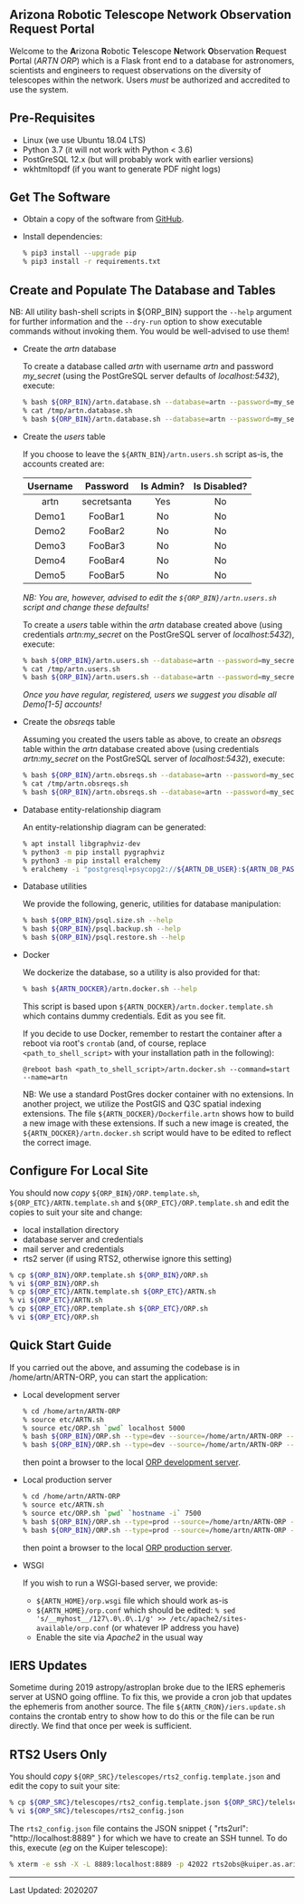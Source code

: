 Arizona Robotic Telescope Network Observation Request Portal
------------------------------------------------------------

Welcome to the **A**rizona **R**obotic **T**elescope **N**etwork **O**bservation **R**equest 
**P**ortal (*ARTN ORP*) which is a Flask front end to a database for astronomers, scientists and engineers to request
observations on the diversity of telescopes within the network. Users *must* be authorized and accredited 
to use the system.

## Pre-Requisites

* Linux (we use Ubuntu 18.04 LTS)
* Python 3.7 (it will not work with Python < 3.6)
* PostGreSQL 12.x (but will probably work with earlier versions)
* wkhtmltopdf (if you want to generate PDF night logs)

## Get The Software

* Obtain a copy of the software from [GitHub](https://github.com/pndaly/ARTN-ORP).

* Install dependencies:

    ```bash
    % pip3 install --upgrade pip
    % pip3 install -r requirements.txt
    ```

## Create and Populate The Database and Tables

NB: All utility bash-shell scripts in ${ORP_BIN} support the `--help` argument for further information 
and the `--dry-run` option to show executable commands without invoking them. You would be well-advised
to use them!

* Create the *artn* database

    To create a database called *artn* with username *artn* and password *my_secret* (using the 
    PostGreSQL server defaults of *localhost:5432*), execute:
    
    ```bash
    % bash ${ORP_BIN}/artn.database.sh --database=artn --password=my_secret --username=artn --dry-run
    % cat /tmp/artn.database.sh
    % bash ${ORP_BIN}/artn.database.sh --database=artn --password=my_secret --username=artn
    ```
      
* Create the *users* table

    If you choose to leave the `${ARTN_BIN}/artn.users.sh` script as-is, the accounts created are:
    
    | Username      | Password      | Is Admin? | Is Disabled? |
    |:-------------:|:-------------:|:---------:|:------------:|
    | artn          | secretsanta   | Yes       | No           |
    | Demo1         | FooBar1       | No        | No           |
    | Demo2         | FooBar2       | No        | No           |
    | Demo3         | FooBar3       | No        | No           |
    | Demo4         | FooBar4       | No        | No           |
    | Demo5         | FooBar5       | No        | No           |
    
    *NB: You are, however, advised to edit the `${ORP_BIN}/artn.users.sh` script and change these defaults!*
    
    To create a *users* table within the *artn* database created above (using credentials
    *artn:my_secret* on the PostGreSQL server of *localhost:5432*), execute:
    
    ```bash
    % bash ${ORP_BIN}/artn.users.sh --database=artn --password=my_secret --username=artn --dry-run
    % cat /tmp/artn.users.sh
    % bash ${ORP_BIN}/artn.users.sh --database=artn --password=my_secret --username=artn
    ```

    *Once you have regular, registered, users we suggest you *disable* all Demo[1-5] accounts!*

* Create the *obsreqs* table

    Assuming you created the users table as above, to create an *obsreqs* table within the *artn* database 
    created above (using credentials *artn:my_secret* on the PostGreSQL server of *localhost:5432*), execute:
    
    ```bash
    % bash ${ORP_BIN}/artn.obsreqs.sh --database=artn --password=my_secret --username=artn --dry-run
    % cat /tmp/artn.obsreqs.sh
    % bash ${ORP_BIN}/artn.obsreqs.sh --database=artn --password=my_secret --username=artn
    ```

* Database entity-relationship diagram 

    An entity-relationship diagram can be generated:
    
    ```bash
    % apt install libgraphviz-dev
    % python3 -m pip install pygraphviz
    % python3 -m pip install eralchemy
    % eralchemy -i "postgresql+psycopg2://${ARTN_DB_USER}:${ARTN_DB_PASS}@${ARTN_DB_HOST}:${ARTN_DB_PORT}/${ARTN_DB_NAME}" -o ${ARTN_DB_NAME}.pdf
    ```

* Database utilities

    We provide the following, generic, utilities for database manipulation:
    
    ```bash
    % bash ${ORP_BIN}/psql.size.sh --help
    % bash ${ORP_BIN}/psql.backup.sh --help
    % bash ${ORP_BIN}/psql.restore.sh --help
    ```

* Docker

    We dockerize the database, so a utility is also provided for that:
    
    ```bash
    % bash ${ARTN_DOCKER}/artn.docker.sh --help
    ```

    This script is based upon `${ARTN_DOCKER}/artn.docker.template.sh` which contains dummy credentials. Edit as
    you see fit.

    If you decide to use Docker, remember to restart the container after a reboot via root's `crontab` (and, of 
    course, replace `<path_to_shell_script>` with your installation path in the following):
    
    ```
    @reboot bash <path_to_shell_script>/artn.docker.sh --command=start --name=artn
    ```

    NB: We use a standard PostGres docker container with no extensions. In another project, we utilize the PostGIS
    and Q3C spatial indexing extensions. The file `${ARTN_DOCKER}/Dockerfile.artn` shows how to build a new image 
    with these extensions. If such a new image is created, the `${ARTN_DOCKER}/artn.docker.sh` script would have to 
    be edited to reflect the correct image.

## Configure For Local Site

You should now *copy* `${ORP_BIN}/ORP.template.sh`, `${ORP_ETC}/ARTN.template.sh` and `${ORP_ETC}/ORP.template.sh` 
and edit the copies to suit your site and change:

   - local installation directory
   - database server and credentials
   - mail server and credentials
   - rts2 server (if using RTS2, otherwise ignore this setting)

```bash
% cp ${ORP_BIN}/ORP.template.sh ${ORP_BIN}/ORP.sh
% vi ${ORP_BIN}/ORP.sh
% cp ${ORP_ETC}/ARTN.template.sh ${ORP_ETC}/ARTN.sh
% vi ${ORP_ETC}/ARTN.sh
% cp ${ORP_ETC}/ORP.template.sh ${ORP_ETC}/ORP.sh
% vi ${ORP_ETC}/ORP.sh
```

## Quick Start Guide

If you carried out the above, and assuming the codebase is in /home/artn/ARTN-ORP, you can start the application:

* Local development server

    ```bash
    % cd /home/artn/ARTN-ORP
    % source etc/ARTN.sh
    % source etc/ORP.sh `pwd` localhost 5000
    % bash ${ORP_BIN}/ORP.sh --type=dev --source=/home/artn/ARTN-ORP --command=start --dry-run
    % bash ${ORP_BIN}/ORP.sh --type=dev --source=/home/artn/ARTN-ORP --command=start
    ```
    
    then point a browser to the local [ORP development server](http://localhost:5000/orp).
    
* Local production server

    ```bash
    % cd /home/artn/ARTN-ORP
    % source etc/ARTN.sh
    % source etc/ORP.sh `pwd` `hostname -i` 7500
    % bash ${ORP_BIN}/ORP.sh --type=prod --source=/home/artn/ARTN-ORP --command=start --dry-run
    % bash ${ORP_BIN}/ORP.sh --type=prod --source=/home/artn/ARTN-ORP --command=start
    ```
    
    then point a browser to the local [ORP production server](http://localhost:7500/orp).
    
* WSGI

    If you wish to run a WSGI-based server, we provide:

    * `${ARTN_HOME}/orp.wsgi` file which should work as-is
    * `${ARTN_HOME}/orp.conf` which should be edited: 
        `% sed 's/__myhost__/127\.0\.0\.1/g' >> /etc/apache2/sites-available/orp.conf` (or whatever IP address you have)
    * Enable the site via *Apache2* in the usual way

## IERS Updates

Sometime during 2019 astropy/astroplan broke due to the IERS ephemeris server at USNO going offline. To fix this,
we provide a cron job that updates the ephemeris from another source. The file `${ARTN_CRON}/iers.update.sh` contains
the crontab entry to show how to do this or the file can be run directly. We find that once per week is sufficient.

## RTS2 Users Only

You should *copy* `${ORP_SRC}/telescopes/rts2_config.template.json` and edit the copy to suit your site:

```bash
% cp ${ORP_SRC}/telescopes/rts2_config.template.json ${ORP_SRC}/telelscopes/rts2_config.json
% vi ${ORP_SRC}/telescopes/rts2_config.json
```

The `rts2_config.json` file contains the JSON snippet { "rts2url": "http://localhost:8889" }
for which we have to create an SSH tunnel. To do this, execute (*eg* on the Kuiper telescope):

```bash
% xterm -e ssh -X -L 8889:localhost:8889 -p 42022 rts2obs@kuiper.as.arizona.edu &
```

------------------------------------------------------------

Last Updated: 2020207
